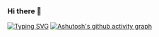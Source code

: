 ### Hi there 👋

<!--
**Jekoyu/Jekoyu** is a ✨ _special_ ✨ repository because its `README.md` (this file) appears on your GitHub profile.

Here are some ideas to get you started:

- 🔭 I’m currently working on ...
- 🌱 I’m currently learning ...
- 👯 I’m looking to collaborate on ...
- 🤔 I’m looking for help with ...
- 💬 Ask me about ...
- 📫 How to reach me: ...
- 😄 Pronouns: ...
- ⚡ Fun fact: ...
-->
[![Typing SVG](https://readme-typing-svg.demolab.com/?lines=Hi+there+👋+Jekoyu+Here)](https://git.io/typing-svg)
[![Ashutosh's github activity graph](https://github-readme-activity-graph.vercel.app/graph?username=Jekoyu&theme=react-dark)](https://github.com/ashutosh00710/github-readme-activity-graph)
